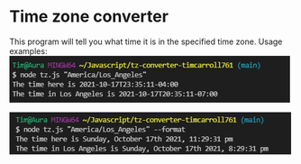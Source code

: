 # Time zone converter

This program will tell you what time it is in the specified time zone. Usage examples:
![usage without --format](https://github.com/RVCC-IDMX/tz-converter-timcarroll761/blob/main/Screenshot_30.png?raw=true)

![usage with --format](https://github.com/RVCC-IDMX/tz-converter-timcarroll761/blob/main/Screenshot_29.png?raw=true)
